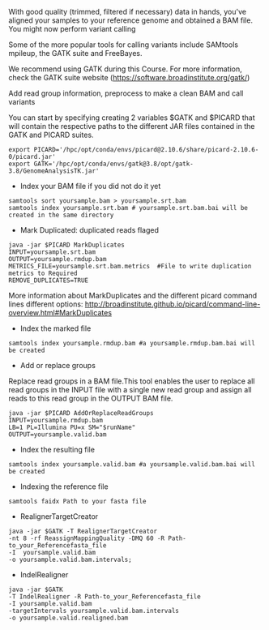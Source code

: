 With good quality (trimmed, filtered if necessary) data in hands, you've aligned your samples to your reference genome and obtained a BAM file. 
You might now perform variant calling 

Some of the more popular tools for calling variants include SAMtools mpileup, the GATK suite and FreeBayes.

We recommend using GATK during this Course. For more information, check the GATK suite website (https://software.broadinstitute.org/gatk/)

Add read group information, preprocess to make a clean BAM and call variants


You can start by specifying creating 2 variables $GATK and $PICARD that will contain the respective paths to the different JAR files contained in the GATK and PICARD suites.

```
export PICARD='/hpc/opt/conda/envs/picard@2.10.6/share/picard-2.10.6-0/picard.jar'
export GATK='/hpc/opt/conda/envs/gatk@3.8/opt/gatk-3.8/GenomeAnalysisTK.jar'
```


* Index your BAM file if you did not do it yet

```
samtools sort yoursample.bam > yoursample.srt.bam
samtools index yoursample.srt.bam # yoursample.srt.bam.bai will be created in the same directory 
```

* Mark Duplicated: duplicated reads flaged

```
java -jar $PICARD MarkDuplicates 
INPUT=yoursample.srt.bam 
OUTPUT=yoursample.rmdup.bam 
METRICS_FILE=yoursample.srt.bam.metrics  #File to write duplication metrics to Required
REMOVE_DUPLICATES=TRUE
```
More information about MarkDuplicates and the different picard command lines different options: http://broadinstitute.github.io/picard/command-line-overview.html#MarkDuplicates

* Index the marked file
```
samtools index yoursample.rmdup.bam #a yoursample.rmdup.bam.bai will be created
```

* Add or replace groups

Replace read groups in a BAM file.This tool enables the user to replace all read groups in the INPUT file with a single new read group and assign all reads to this read group in the OUTPUT BAM file.

```
java -jar $PICARD AddOrReplaceReadGroups 
INPUT=yoursample.rmdup.bam
LB=1 PL=Illumina PU=x SM="$runName"
OUTPUT=yoursample.valid.bam
```
* Index the resulting file
```
samtools index yoursample.valid.bam #a yoursample.valid.bam.bai will be created
```

* Indexing the reference file

```
samtools faidx Path to your fasta file
```


* RealignerTargetCreator

```
java -jar $GATK -T RealignerTargetCreator 
-nt 8 -rf ReassignMappingQuality -DMQ 60 -R Path-to_your_Referencefasta_file
-I  yoursample.valid.bam 
-o yoursample.valid.bam.intervals;
```

* IndelRealigner

```
java -jar $GATK 
-T IndelRealigner -R Path-to_your_Referencefasta_file
-I yoursample.valid.bam
-targetIntervals yoursample.valid.bam.intervals
-o yoursample.valid.realigned.bam
```

